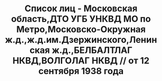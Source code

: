---
title: Список лиц - Московская область,ДТО УГБ УНКВД МО по Метро,Московско-Окружная
  ж.д.,ж.д.им.Дзержинского,Ленинская ж.д.,БЕЛБАЛТЛАГ НКВД,ВОЛГОЛАГ НКВД // от 12 сентября
  1938 года
description: РГАСПИ, ф.17, оп.171, дело 419, лист 150
images:
- /disk/pictures/v11/17-171-419-150.jpg
- /disk/pictures/v11/17-171-419-151.jpg
- /disk/pictures/v11/17-171-419-152.jpg
- /disk/pictures/v11/17-171-419-153.jpg
- /disk/pictures/v11/17-171-419-154.jpg
- /disk/pictures/v11/17-171-419-155.jpg
---
